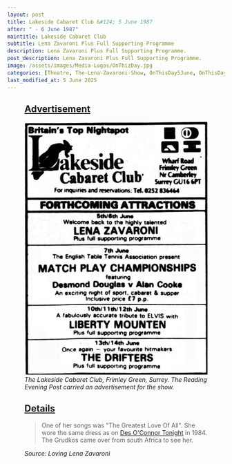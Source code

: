 ```yaml
---
layout: post
title: Lakeside Cabaret Club &#124; 5 June 1987
after: " - 6 June 1987"
maintitle: Lakeside Cabaret Club
subtitle: Lena Zavaroni Plus Full Supporting Programme
description: Lena Zavaroni Plus Full Supporting Programme.
post_description: Lena Zavaroni Plus Full Supporting Programme.
image: /assets/images/Media-Logos/OnThizDay.jpg
categories: [Theatre, The-Lena-Zavaroni-Show, OnThisDay5June, OnThisDay6June]
last_modified_at: 5 June 2025
---
```


<figure class="fig1">
<div class="CardLayout CardLayout-Height1">
<div class="CardItem"><h2 id="infobox1" class="infobox"><a href="#infobox1">Advertisement</a></h2></div>
<div class="CardItem split">
<a href="/assets/images/theatres/1987-06-05-lakeside-cabaret-club.png"><img src="/assets/images/theatres/1987-06-05-lakeside-cabaret-club.png" class="full-width zoom-in" /></a>
<cite>The Lakeside Cabaret Club, Frimley Green, Surrey. The Reading Evening Post carried an advertisement for the show.</cite>
</div>
</div>
</figure>

<figure class="fig2">
<div class="CardLayout CardLayout-Height1">
<div class="CardItem"><h2 id="infobox2" class="infobox"><a href="#infobox2">Details</a></h2></div>
<div class="CardItem split">
<blockquote>One of  her songs was "The Greatest Love Of All". She wore the same dress as on <a href="/1984-10-16-des-oconnor-tonight">Des O'Connor Tonight</a> in 1984. The Grudkos came over from south Africa to see her.</blockquote>
<cite>Source: Loving Lena Zavaroni</cite>
</div>
</div>
</figure>

<style>
.CardLayout-Height1 {height:661.467px;}
@media screen and (orientation:portrait) {.CardLayout-Height1 {height: unset;}}
</style>
